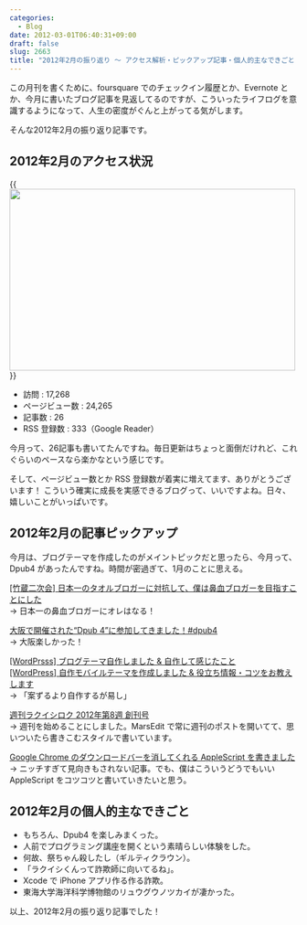 ```yaml
---
categories:
  - Blog
date: 2012-03-01T06:40:31+09:00
draft: false
slug: 2663
title: "2012年2月の振り返り 〜 アクセス解析・ピックアップ記事・個人的主なできごと 〜"
---
```


この月刊を書くために、foursquare でのチェックイン履歴とか、Evernote とか、今月に書いたブログ記事を見返してるのですが、こういったライフログを意識するようになって、人生の密度がぐんと上がってる気がします。

そんな2012年2月の振り返り記事です。

## 2012年2月のアクセス状況

{{<img alt="" src="/images/2012/03/2663_1.png" width="500" height="318">}}

* 訪問 : 17,268
* ページビュー数 : 24,265
* 記事数 : 26	
* RSS 登録数 : 333（Google Reader）

今月って、26記事も書いてたんですね。毎日更新はちょっと面倒だけれど、これぐらいのペースなら楽かなという感じです。

そして、ページビュー数とか RSS 登録数が着実に増えてます、ありがとうございます！ こういう確実に成長を実感できるブログって、いいですよね。日々、嬉しいことがいっぱいです。

## 2012年2月の記事ピックアップ

今月は、ブログテーマを作成したのがメイントピックだと思ったら、今月って、Dpub4 があったんですね。時間が密過ぎて、1月のことに思える。

[[竹蔵二次会] 日本一のタオルブロガーに対抗して、僕は鼻血ブロガーを目指すことにした](http://rakuishi.com/archives/2431/)  
→ 日本一の鼻血ブロガーにオレはなる！

[大阪で開催された“Dpub 4”に参加してきました！#dpub4](http://rakuishi.com/archives/2457/)  
→ 大阪楽しかった！

[[WordPrsss] ブログテーマ自作しました & 自作して感じたこと](http://rakuishi.com/archives/2492/)  
[[WordPress] 自作モバイルテーマを作成しました & 役立ち情報・コツをお教えします](http://rakuishi.com/archives/2618/)  
→ 「案ずるより自作するが易し」

[週刊ラクイシロク 2012年第8週 創刊号](http://rakuishi.com/archives/2547/)  
→ 週刊を始めることにしました。MarsEdit で常に週刊のポストを開いてて、思いついたら書きこむスタイルで書いています。

[Google Chrome のダウンロードバーを消してくれる AppleScript を書きました](http://rakuishi.com/archives/2530/)  
→ ニッチすぎて見向きもされない記事。でも、僕はこういうどうでもいい AppleScript をコツコツと書いていきたいと思う。

## 2012年2月の個人的主なできごと

* もちろん、Dpub4 を楽しみまくった。
* 人前でプログラミング講座を開くという素晴らしい体験をした。
* 何故、祭ちゃん殺したし（ギルティクラウン）。
* 「ラクイシくんって詐欺師に向いてるね」。
* Xcode で iPhone アプリ作る作る詐欺。
* 東海大学海洋科学博物館のリュウグウノツカイが凄かった。

以上、2012年2月の振り返り記事でした！
